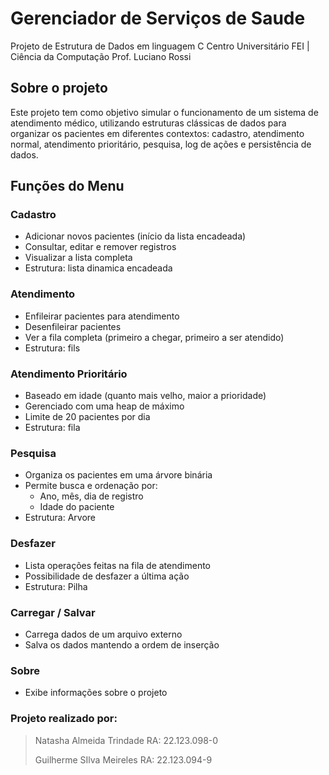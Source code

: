 # Gerenciador de Serviços de Saude
Projeto de Estrutura de Dados em linguagem C
Centro Universitário FEI | Ciência da Computação
Prof. Luciano Rossi

## Sobre o projeto

Este projeto tem como objetivo simular o funcionamento de um sistema de atendimento médico, utilizando estruturas clássicas de dados para organizar os pacientes em diferentes contextos: cadastro, atendimento normal, atendimento prioritário, pesquisa, log de ações e persistência de dados.

## Funções do Menu

### Cadastro
- Adicionar novos pacientes (início da lista encadeada)
- Consultar, editar e remover registros
- Visualizar a lista completa
- Estrutura: lista dinamica encadeada

### Atendimento
- Enfileirar pacientes para atendimento
- Desenfileirar pacientes
- Ver a fila completa (primeiro a chegar, primeiro a ser atendido)
- Estrutura: fils

### Atendimento Prioritário
- Baseado em idade (quanto mais velho, maior a prioridade)
- Gerenciado com uma heap de máximo
- Limite de 20 pacientes por dia
- Estrutura: fila

### Pesquisa
- Organiza os pacientes em uma árvore binária
- Permite busca e ordenação por:
  - Ano, mês, dia de registro
  - Idade do paciente
- Estrutura: Arvore 

### Desfazer
- Lista operações feitas na fila de atendimento
- Possibilidade de desfazer a última ação
- Estrutura: Pilha

### Carregar / Salvar
- Carrega dados de um arquivo externo 
- Salva os dados mantendo a ordem de inserção

### Sobre
- Exibe informações sobre o projeto

### Projeto realizado por:
> Natasha Almeida Trindade RA: 22.123.098-0
> 
> Guilherme SIlva Meireles RA: 22.123.094-9

